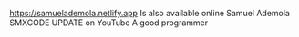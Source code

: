 https://samuelademola.netlify.app Is also available online
Samuel Ademola 
SMXCODE UPDATE on YouTube 
A good programmer 
